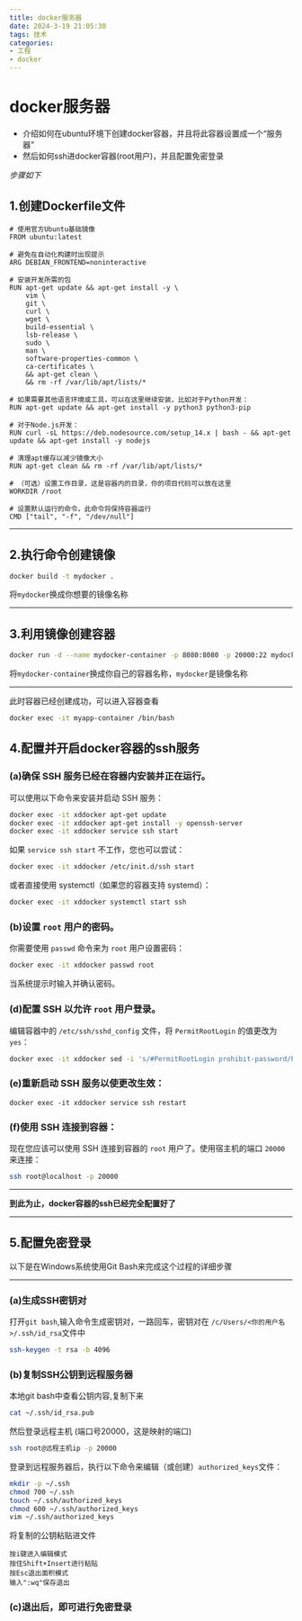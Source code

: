 ```yaml
---
title: docker服务器
date: 2024-3-19 21:05:30
tags: 技术
categories: 
- 工程
- docker
---
```






# docker服务器



-  介绍如何在ubuntu环境下创建docker容器，并且将此容器设置成一个“服务器”
-  然后如何ssh进docker容器(root用户)，并且配置免密登录



*步骤如下*



## 1.创建Dockerfile文件

```Docker
# 使用官方Ubuntu基础镜像
FROM ubuntu:latest

# 避免在自动化构建时出现提示
ARG DEBIAN_FRONTEND=noninteractive

# 安装开发所需的包
RUN apt-get update && apt-get install -y \
    vim \
    git \
    curl \
    wget \
    build-essential \
    lsb-release \
    sudo \
    man \
    software-properties-common \
    ca-certificates \
    && apt-get clean \
    && rm -rf /var/lib/apt/lists/*

# 如果需要其他语言环境或工具，可以在这里继续安装，比如对于Python开发：
RUN apt-get update && apt-get install -y python3 python3-pip

# 对于Node.js开发：
RUN curl -sL https://deb.nodesource.com/setup_14.x | bash - && apt-get update && apt-get install -y nodejs

# 清理apt缓存以减少镜像大小
RUN apt-get clean && rm -rf /var/lib/apt/lists/*

# （可选）设置工作目录，这是容器内的目录，你的项目代码可以放在这里
WORKDIR /root

# 设置默认运行的命令，此命令将保持容器运行
CMD ["tail", "-f", "/dev/null"]
```

------



## 2.执行命令创建镜像

```bash
docker build -t mydocker .
```

将`mydocker`换成你想要的镜像名称

------



## 3.利用镜像创建容器

```bash
docker run -d --name mydocker-container -p 8080:8080 -p 20000:22 mydocker
```

将`mydocker-container`换成你自己的容器名称，`mydocker`是镜像名称

------



此时容器已经创建成功，可以进入容器查看 

```bash
docker exec -it myapp-container /bin/bash
```



## 4.配置并开启docker容器的ssh服务

### (a)确保 SSH 服务已经在容器内安装并正在运行。

可以使用以下命令来安装并启动 SSH 服务：

```bash
docker exec -it xddocker apt-get update
docker exec -it xddocker apt-get install -y openssh-server
docker exec -it xddocker service ssh start
```

如果 `service ssh start` 不工作，您也可以尝试：

```bash
docker exec -it xddocker /etc/init.d/ssh start
```

或者直接使用 systemctl（如果您的容器支持 systemd）：

```bash
docker exec -it xddocker systemctl start ssh
```

### (b)设置 `root` 用户的密码。

你需要使用 `passwd` 命令来为 `root` 用户设置密码：

```bash
docker exec -it xddocker passwd root
```

当系统提示时输入并确认密码。

### (d)配置 SSH 以允许 `root` 用户登录。

编辑容器中的 `/etc/ssh/sshd_config` 文件，将 `PermitRootLogin` 的值更改为 `yes`：

```bash
docker exec -it xddocker sed -i 's/#PermitRootLogin prohibit-password/PermitRootLogin yes/' /etc/ssh/sshd_config
```

### (e)重新启动 SSH 服务以使更改生效：

```
docker exec -it xddocker service ssh restart
```

### (f)使用 SSH 连接到容器：

现在您应该可以使用 SSH 连接到容器的 `root` 用户了。使用宿主机的端口 `20000` 来连接：

```bash
ssh root@localhost -p 20000
```





------





**到此为止，docker容器的ssh已经完全配置好了**





------

## 5.配置免密登录

以下是在Windows系统使用Git Bash来完成这个过程的详细步骤

------

### (a)生成SSH密钥对

打开`git bash`,输入命令生成密钥对，一路回车，密钥对在 `/c/Users/<你的用户名>/.ssh/id_rsa`文件中

```bash
ssh-keygen -t rsa -b 4096
```



### (b)复制SSH公钥到远程服务器

本地git bash中查看公钥内容,复制下来

```bash
cat ~/.ssh/id_rsa.pub
```

然后登录远程主机   (端口号20000，这是映射的端口)

```bash
ssh root@远程主机ip -p 20000
```

登录到远程服务器后，执行以下命令来编辑（或创建）`authorized_keys`文件：

```bash
mkdir -p ~/.ssh
chmod 700 ~/.ssh
touch ~/.ssh/authorized_keys
chmod 600 ~/.ssh/authorized_keys
vim ~/.ssh/authorized_keys
```

将复制的公钥粘贴进文件

```basj
按i键进入编辑模式
按住Shift+Insert进行粘贴
按Esc退出面积模式
输入":wq"保存退出
```

### (c)退出后，即可进行免密登录





